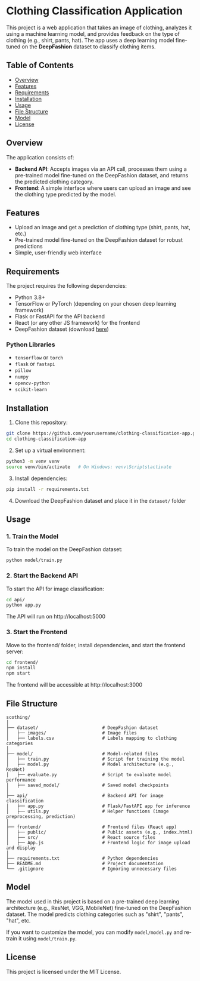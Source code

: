 # Clothing Classification Application

This project is a web application that takes an image of clothing, analyzes it using a machine learning model, and provides feedback on the type of clothing (e.g., shirt, pants, hat). The app uses a deep learning model fine-tuned on the **DeepFashion** dataset to classify clothing items.

## Table of Contents
- [Overview](#overview)
- [Features](#features)
- [Requirements](#requirements)
- [Installation](#installation)
- [Usage](#usage)
- [File Structure](#file-structure)
- [Model](#model)
- [License](#license)

## Overview

The application consists of:
- **Backend API**: Accepts images via an API call, processes them using a pre-trained model fine-tuned on the DeepFashion dataset, and returns the predicted clothing category.
- **Frontend**: A simple interface where users can upload an image and see the clothing type predicted by the model.

## Features
- Upload an image and get a prediction of clothing type (shirt, pants, hat, etc.)
- Pre-trained model fine-tuned on the DeepFashion dataset for robust predictions
- Simple, user-friendly web interface

## Requirements

The project requires the following dependencies:

- Python 3.8+
- TensorFlow or PyTorch (depending on your chosen deep learning framework)
- Flask or FastAPI for the API backend
- React (or any other JS framework) for the frontend
- DeepFashion dataset (download [here](http://mmlab.ie.cuhk.edu.hk/projects/DeepFashion.html))

### Python Libraries
- `tensorflow` or `torch`
- `flask` or `fastapi`
- `pillow`
- `numpy`
- `opencv-python`
- `scikit-learn`

## Installation

1. Clone this repository:
```bash
git clone https://github.com/yourusername/clothing-classification-app.git
cd clothing-classification-app
```

2. Set up a virtual environment:
```bash
python3 -m venv venv
source venv/bin/activate   # On Windows: venv\Scripts\activate
```

3. Install dependencies:
```bash
pip install -r requirements.txt
```

4. Download the DeepFashion dataset and place it in the `dataset/` folder

## Usage

### 1. Train the Model
To train the model on the DeepFashion dataset:
```bash
python model/train.py
```

### 2. Start the Backend API
To start the API for image classification:
```bash
cd api/
python app.py
```
The API will run on http://localhost:5000

### 3. Start the Frontend
Move to the frontend/ folder, install dependencies, and start the frontend server:
```bash
cd frontend/
npm install
npm start
```
The frontend will be accessible at http://localhost:3000

## File Structure
```
scothing/
│
├── dataset/                        # DeepFashion dataset
│   ├── images/                     # Image files
│   ├── labels.csv                  # Labels mapping to clothing categories
│
├── model/                          # Model-related files
│   ├── train.py                    # Script for training the model
│   ├── model.py                    # Model architecture (e.g., ResNet)
│   ├── evaluate.py                 # Script to evaluate model performance
│   ├── saved_model/                # Saved model checkpoints
│
├── api/                            # Backend API for image classification
│   ├── app.py                      # Flask/FastAPI app for inference
│   ├── utils.py                    # Helper functions (image preprocessing, prediction)
│
├── frontend/                       # Frontend files (React app)
│   ├── public/                     # Public assets (e.g., index.html)
│   ├── src/                        # React source files
│   ├── App.js                      # Frontend logic for image upload and display
│
├── requirements.txt                # Python dependencies
├── README.md                       # Project documentation
└── .gitignore                      # Ignoring unnecessary files
```

## Model
The model used in this project is based on a pre-trained deep learning architecture (e.g., ResNet, VGG, MobileNet) fine-tuned on the DeepFashion dataset. The model predicts clothing categories such as "shirt", "pants", "hat", etc.

If you want to customize the model, you can modify `model/model.py` and re-train it using `model/train.py`.

## License
This project is licensed under the MIT License.
